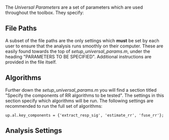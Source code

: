 The _Universal Parameters_ are a set of parameters which are used throughout the toolbox. They specify:

## File Paths
A subset of the file paths are the only settings which **must** be set by each user to ensure that the analysis runs smoothly on their computer. These are easily found towards the top of _setup_universal_params.m_, under the heading "PARAMETERS TO BE SPECIFIED". Additional instructions are provided in the file itself.

## Algorithms
Further down the _setup_universal_params.m_ you will find a section titled "Specify the components of RR algorithms to be tested". The settings in this section specify which algorithms will be run. The following settings are recommended to run the full set of algorithms:

`up.al.key_components = {'extract_resp_sig', 'estimate_rr', 'fuse_rr'};`

## Analysis Settings